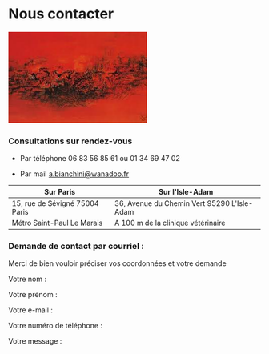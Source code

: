   # Nous contacter


![test](images/images.jpg )



 ### Consultations sur rendez-vous 
 
- Par téléphone  06 83 56 85 61 ou 01 34 69 47 02

- Par mail <a.bianchini@wanadoo.fr>



| Sur Paris                                          |  Sur l'Isle-Adam  |
|----------------------------------------------------|-------------------|
|15, rue de Sévigné 75004 Paris				             | 36, Avenue du Chemin Vert 95290 L'Isle-Adam|
| Métro Saint-Paul Le Marais                       | A 100 m de la clinique vétérinaire  |

		


### Demande de contact par courriel : 

Merci de bien vouloir préciser vos coordonnées et votre demande


Votre nom :

Votre prénom : 

Votre e-mail : 

Votre numéro de téléphone : 

Votre message : 
